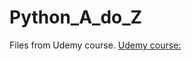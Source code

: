 # Python_A_do_Z
Files from Udemy course.
[Udemy course:](https://www.udemy.com/course/programowanie-w-jezyku-python/) 
